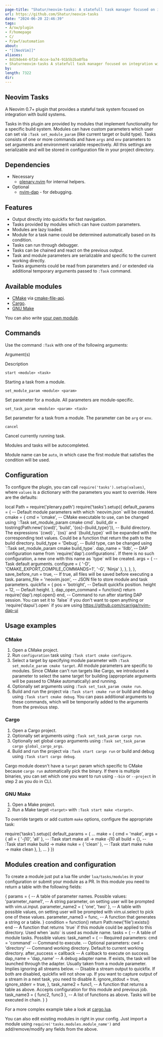 ```yaml
---
page-title: "Shatur/neovim-tasks: A statefull task manager focused on integration with build systems."
url: https://github.com/Shatur/neovim-tasks
date: "2024-06-20 22:46:39"
tags: 
- A/sw/plugin
- F/homepage
- C/
- P/pwf/automation
about: 
- "[[NeoVim]]"
aliases: 
- 8d19de44-6f2d-4cce-ba74-91b5b2ba8fba
- Shaturneovim-tasks A statefull task manager focused on integration with build systems.
by: 
length: 7322
dir: 
---
```


## Neovim Tasks

[](https://github.com/Shatur/neovim-tasks#neovim-tasks)

A Neovim 0.7+ plugin that provides a stateful task system focused on integration with build systems.

Tasks in this plugin are provided by modules that implement functionality for a specific build system. Modules can have custom parameters which user can set via `:Task set_module_param` (like current target or build type). Tasks consists of one or more commands and have `args` and `env` parameters to set arguments and environment variable respectively. All this settings are serializable and will be stored in configuration file in your project directory.

## Dependencies

[](https://github.com/Shatur/neovim-tasks#dependencies)

-   Necessary
    -   [plenary.nvim](https://github.com/nvim-lua/plenary.nvim) for internal helpers.
-   Optional
    -   [nvim-dap](https://github.com/mfussenegger/nvim-dap) - for debugging.

## Features

[](https://github.com/Shatur/neovim-tasks#features)

-   Output directly into quickfix for fast navigation.
-   Tasks provided by modules which can have custom parameters.
-   Modules are lazy loaded.
-   Module for a task name could be determined automatically based on its condition.
-   Tasks can run through debugger.
-   Tasks can be chained and react on the previous output.
-   Task and module parameters are serializable and specific to the current working directly.
-   Tasks arguments could be read from parameters and / or extended via additional temporary arguments passed to `:Task` command.

## Available modules

[](https://github.com/Shatur/neovim-tasks#available-modules)

-   [CMake](https://cmake.org/) via [cmake-file-api](https://cmake.org/cmake/help/latest/manual/cmake-file-api.7.html#codemodel-version-2).
-   [Cargo](https://doc.rust-lang.org/cargo).
-   [GNU Make](https://www.gnu.org/software/make/)

You can also write [your own module](https://github.com/Shatur/neovim-tasks#modules-creation-and-configuration).

## Commands

[](https://github.com/Shatur/neovim-tasks#commands)

Use the command `:Task` with one of the following arguments:

Argument(s)

Description

`start <module> <task>`

Starting a task from a module.

`set_module_param <module> <param>`

Set parameter for a module. All parameters are module-specific.

`set_task_param <module> <param> <task>`

Set parameter for a task from a module. The parameter can be `arg` or `env`.

`cancel`

Cancel currently running task.

Modules and tasks will be autocompleted.

Module name can be `auto`, in which case the first module that satisfies the condition will be used.

## Configuration

[](https://github.com/Shatur/neovim-tasks#configuration)

To configure the plugin, you can call `require('tasks').setup(values)`, where `values` is a dictionary with the parameters you want to override. Here are the defaults:

local Path \= require('plenary.path')
require('tasks').setup({
  default\_params \= { \-- Default module parameters with which \`neovim.json\` will be created.
    cmake \= {
      cmd \= 'cmake', \-- CMake executable to use, can be changed using \`:Task set\_module\_param cmake cmd\`.
      build\_dir \= tostring(Path:new('{cwd}', 'build', '{os}-{build\_type}')), \-- Build directory. The expressions \`{cwd}\`, \`{os}\` and \`{build\_type}\` will be expanded with the corresponding text values. Could be a function that return the path to the build directory.
      build\_type \= 'Debug', \-- Build type, can be changed using \`:Task set\_module\_param cmake build\_type\`.
      dap\_name \= 'lldb', \-- DAP configuration name from \`require('dap').configurations\`. If there is no such configuration, a new one with this name as \`type\` will be created.
      args \= { \-- Task default arguments.
        configure \= { '\-D', 'CMAKE\_EXPORT\_COMPILE\_COMMANDS=1', '\-G', 'Ninja' },
      },
    },
  },
  save\_before\_run \= true, \-- If true, all files will be saved before executing a task.
  params\_file \= 'neovim.json', \-- JSON file to store module and task parameters.
  quickfix \= {
    pos \= 'botright', \-- Default quickfix position.
    height \= 12, \-- Default height.
  },
  dap\_open\_command \= function() return require('dap').repl.open() end, \-- Command to run after starting DAP session. You can set it to \`false\` if you don't want to open anything or \`require('dapui').open\` if you are using https://github.com/rcarriga/nvim-dap-ui

## Usage examples

[](https://github.com/Shatur/neovim-tasks#usage-examples)

### CMake

[](https://github.com/Shatur/neovim-tasks#cmake)

1.  Open a CMake project.
2.  Run `configuration` task using `:Task start cmake configure`.
3.  Select a target by specifying module parameter with `:Task set_module_param cmake target`. All module parameters are specific to modules. Since CMake can't run targets like Cargo, we introduced a parameter to select the same target for building (appropriate arguments will be passed to CMake automatically) and running.
4.  Optionally set arguments using `:Task set_task_param cmake run`.
5.  Build and run the project via `:Task start cmake run` or build and debug using `:Task start cmake debug`. You can pass additional arguments to these commands, which will be temporarily added to the arguments from the previous step.

### Cargo

[](https://github.com/Shatur/neovim-tasks#cargo)

1.  Open a Cargo project.
2.  Optionally set arguments using `:Task set_task_param cargo run`.
3.  Optionally set global cargo arguments using `:Task set_task_param cargo global_cargo_args`.
4.  Build and run the project via `:Task start cargo run` or build and debug using `:Task start cargo debug`.

Cargo module doesn't have a `target` param which specific to CMake because `cargo run` automatically pick the binary. If there is multiple binaries, you can set which one you want to run using `--bin` or `--project` in step 2 as you do in CLI.

### GNU Make

[](https://github.com/Shatur/neovim-tasks#gnu-make)

1.  Open a Make project.
2.  Run a Make target `<target>` with `:Task start make <target>`.

To override targets or add custom `make` options, configure the appropriate task:

require('tasks').setup({
  default\_params \= {
    ...
    make \= {
      cmd \= 'make',
      args \= {
        all \= { '\-j10', 'all' },    \-- :Task start make all   → make -j10 all
        build \= {},                 \-- :Task start make build → make
        nuke \= { 'clean' },         \-- :Task start make nuke  → make clean
      },
    },
    ...
  }
})

## Modules creation and configuration

[](https://github.com/Shatur/neovim-tasks#modules-creation-and-configuration)

To create a module just put a lua file under `lua/tasks/modules` in your configuration or submit your module as a PR. In this module you need to return a table with the following fields:

{
  params \= {
    \-- A table of parameter names. Possible values:
    'parameter\_name1', \-- A string parameter, on setting user will be prompted with vim.ui.input.
    parameter\_name2 \= { 'one', 'two' }, \-- A table with possible values, on setting user will be prompted with vim.ui.select to pick one of these values.
    parameter\_name3 \= func, \-- A function that generates a string or a table.
  }
  condition \= function() return Path:new('file'):exists() end \-- A function that returns \`true\` if this module could be applied to this directory. Used when \`auto\` is used as module name.
  tasks \= {
    \-- A table of module tasks. Possible values:
    task\_name1 \= {
      \-- Required parameters:
      cmd \= 'command' \-- Command to execute.
      \-- Optional parameters:
      cwd \= 'directory' \-- Command working directory. Default to current working directory.
      after\_success \= callback \-- A callback to execute on success.
      dap\_name \= 'dap\_name' \-- A debug adapter name. If exists, the task will be launched through the adapter. Usually taken from a module parameter. Implies ignoring all streams below.
      \-- Disable a stream output to quickfix. If both are disabled, quickfix will not show up. If you want to capture output of a stream in a next task, you need to disable it.
      ignore\_stdout \= true,
      ignore\_stderr \= true,
    },
    task\_name2 \= func1, \-- A function that returns a table as above. Accepts configuration for this module and previous job.
    task\_name3 \= { func2, func3 }, \-- A list of functions as above. Tasks will be executed in chain.
  }
}

For a more complex example take a look at [cargo.lua](https://github.com/Shatur/neovim-tasks/blob/master/lua/tasks/module/cargo.lua).

You can also edit existing modules in right in your config. Just import a module using `require('tasks.modules.module_name')` and add/remove/modify any fields from the above.